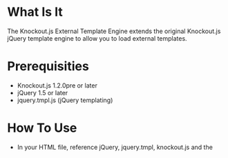 # What Is It

The Knockout.js External Template Engine extends the original Knockout.js jQuery template engine to allow you to load external templates.

# Prerequisities
* Knockout.js 1.2.0pre or later
* jQuery 1.5 or later
* jquery.tmpl.js (jQuery templating)

# How To Use

* In your HTML file, reference jQuery, jquery.tmpl, knockout.js and the